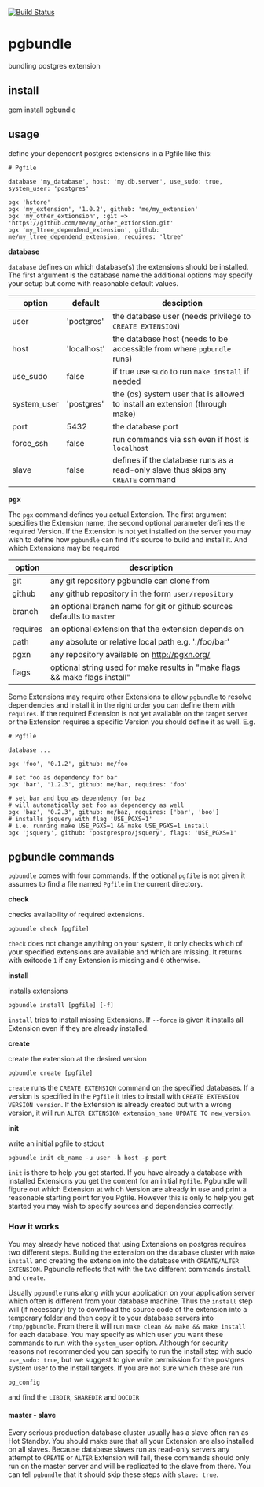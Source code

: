 [![Build Status](https://travis-ci.org/adjust/pgbundle.svg?branch=master)](https://travis-ci.org/adjust/pgbundle)

# pgbundle

bundling postgres extension

## install

  gem install pgbundle

## usage

define your dependent postgres extensions in a Pgfile like this:

```
# Pgfile

database 'my_database', host: 'my.db.server', use_sudo: true, system_user: 'postgres'

pgx 'hstore'
pgx 'my_extension', '1.0.2', github: 'me/my_extension'
pgx 'my_other_extionsion', :git => 'https://github.com/me/my_other_extionsion.git'
pgx 'my_ltree_dependend_extension', github: me/my_ltree_dependend_extension, requires: 'ltree'
```

**database**

`database` defines on which database(s) the extensions should be installed. The first
argument is the database name the additional options may specify your setup but
come with reasonable default values.

option        | default     | desciption
-------       | -------     | -----------
user          | 'postgres'  | the database user (needs privilege to `CREATE EXTENSION`)
host          | 'localhost' | the database host (needs to be accessible from where `pgbundle` runs)
use_sudo      | false       | if true use `sudo` to run `make install` if needed
system_user   | 'postgres'  | the (os) system user that is allowed to install an extension (through make)
port          | 5432        | the database port
force_ssh     | false       | run commands via ssh even if host is `localhost`
slave         | false       | defines if the database runs as a read-only slave thus skips any `CREATE` command

**pgx**

The `pgx` command defines you actual Extension. The first argument specifies the Extension name,
the second optional parameter defines the required Version. If the Extension is not yet
installed on the server you may wish to define how `pgbundle` can find it's source to build
and install it. And which Extensions may be required

option      | description
------      | -----------
git         | any git repository pgbundle can clone from
github      | any github repository in the form `user/repository`
branch      | an optional branch name for git or github sources defaults to `master`
requires    | an optional extension that the extension depends on
path        | any absolute or relative local path e.g. './foo/bar'
pgxn        | any repository available on http://pgxn.org/
flags       | optional string used for make results in "make flags && make flags install"


Some Extensions may require other Extensions to allow `pgbundle` to resolve dependencies
and install it in the right order you can define them with `requires`.
If the required Extension is not yet available on the target server or the Extension
requires a specific Version you should define it as well.
E.g.

```
# Pgfile

database ...

pgx 'foo', '0.1.2', github: me/foo

# set foo as dependency for bar
pgx 'bar', '1.2.3', github: me/bar, requires: 'foo'

# set bar and boo as dependency for baz
# will automatically set foo as dependency as well
pgx 'baz', '0.2.3', github: me/baz, requires: ['bar', 'boo']
# installs jsquery with flag 'USE_PGXS=1'
# i.e. running make USE_PGXS=1 && make USE_PGXS=1 install
pgx 'jsquery', github: 'postgrespro/jsquery', flags: 'USE_PGXS=1'
```

## pgbundle commands

`pgbundle` comes with four commands. If the optional `pgfile` is not given it assumes
to find a file named `Pgfile` in the current directory.

**check**

checks availability of required extensions.

```
pgbundle check [pgfile]
```

`check` does not change anything on your system, it only checks which
of your specified extensions are available and which are missing.
It returns with exitcode `1` if any Extension is missing and `0` otherwise.


**install**

installs extensions

```
pgbundle install [pgfile] [-f]
```

`install` tries to install missing Extensions. If `--force` is given it installs
all Extension even if they are already installed.

**create**

create the extension at the desired version

```
pgbundle create [pgfile]
```

`create` runs the `CREATE EXTENSION` command on the specified databases. If a version
is specified in the `Pgfile` it tries to install with `CREATE EXTENSION VERSION version`.
If the Extension is already created but with a wrong version, it will run
`ALTER EXTENSION extension_name UPDATE TO new_version`.

**init**

write an initial pgfile to stdout

```
pgbundle init db_name -u user -h host -p port
```

`init` is there to help you get started. If you have already a database with installed
Extensions you get the content for an initial `Pgfile`. Pgbundle will figure out
which Extension at which Version are already in use and print a reasonable starting
point for you Pgfile.
However this is only to help you get started you may wish to specify sources and
dependencies correctly.

### How it works

You may already have noticed that using Extensions on postgres requires two different
steps. Building the extension on the database cluster with `make install`
and creating the extension into the database with `CREATE/ALTER EXTENSION`.
Pgbundle reflects that with the two different commands `install` and `create`.

Usually `pgbundle` runs along with your application on your application server
which often is different from your database machine. Thus the `install` step
will (if necessary) try to download the source code of the extension into a
temporary folder and then copy it to your database servers into `/tmp/pgbundle`.
From there it will run `make clean && make && make install` for each database.
You may specify as which user you want these commands to run with the `system_user`
option. Although for security reasons not recommended you can specify to run the
install step with sudo `use_sudo: true`, but we suggest to give write permission
for the postgres system user to the install targets. If you are not sure which these
are run

```
pg_config
```

and find the `LIBDIR`, `SHAREDIR` and `DOCDIR`

#### master - slave

Every serious production database cluster usually has a slave often ran as Hot Standby.
You should make sure that all your Extension are also installed on all slaves.
Because database slaves run as read-only servers any attempt to `CREATE` or `ALTER`
Extension will fail, these commands should only run on the master server and will
be replicated to the slave from there. You can tell `pgbundle` that it should skip
these steps with `slave: true`.



